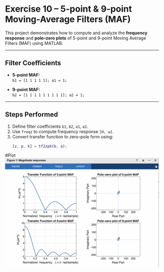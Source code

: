 # Exercise 10 – 5-point & 9-point Moving-Average Filters (MAF)

This project demonstrates how to compute and analyze the **frequency response** and **pole–zero plots** of 5-point and 9-point Moving Average Filters (MAF) using MATLAB.  

---

## Filter Coefficients

- **5-point MAF:**  
  `b1 = [1 1 1 1 1]; a1 = 1;`

- **9-point MAF:**  
  `b2 = [1 1 1 1 1 1 1 1 1]; a2 = 1;`

---

## Steps Performed

1. Define filter coefficients `b1`, `b2`, `a1`, `a2`.
2. Use `freqz` to compute frequency response `[H, w]`.
3. Convert transfer function to zero–pole form using:
   ```matlab
   [z, p, k] = tf2zpk(b, a);
   ```
#Plot
![image](https://github.com/coderhackx/Matlab_Assignments/blob/main/Images/ex10pic.png)
